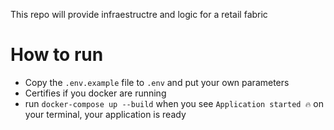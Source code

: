 This repo will provide infraestructre and logic for a retail fabric

# How to run
* Copy the `.env.example` file to `.env` and put your own parameters
* Certifies if you docker are running
* run `docker-compose up --build` when you see `Application started 🔥` on your terminal, your application is ready